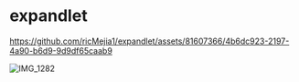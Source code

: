 # expandlet

https://github.com/ricMejia1/expandlet/assets/81607366/4b6dc923-2197-4a90-b6d9-9d9df65caab9

![IMG_1282](https://github.com/ricMejia1/expandlet/assets/81607366/6ac4dbc6-8f34-408c-a211-82bbcd3fdd49)
